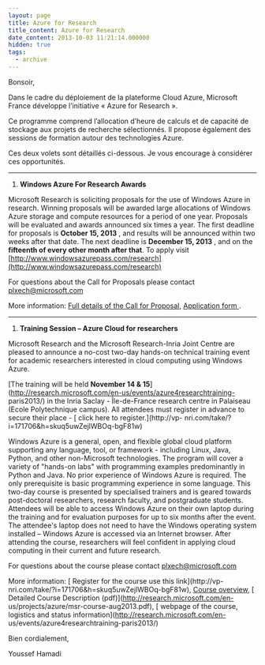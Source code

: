 ```yaml
---
layout: page
title: Azure for Research
title_content: Azure for Research
date_content: 2013-10-03 11:21:14.000000
hidden: true
tags:
  - archive
---
```

Bonsoir,





Dans le cadre du déploiement de la plateforme Cloud Azure, Microsoft France
développe l’initiative « Azure for Research ».





Ce programme comprend l’allocation d’heure de calculs et de capacité de
stockage aux projets de recherche sélectionnés. Il propose également des
sessions de formation autour des technologies Azure.





Ces deux volets sont détaillés ci-dessous. Je vous encourage à considérer ces
opportunités.



 ****





  1.  **Windows Azure For Research Awards**






Microsoft Research is soliciting proposals for the use of Windows Azure in
research. Winning proposals will be awarded large allocations of Windows Azure
storage and compute resources for a period of one year. Proposals will be
evaluated and awards announced six times a year. The first deadline for
proposals is **October 15, 2013** , and results will be announced within two
weeks after that date. The next deadline is **December 15, 2013** , and on the
**fifteenth of every other month after that**. To apply visit
[http://www.windowsazurepass.com/research](http://www.windowsazurepass.com/research)





For questions about the Call for Proposals please contact
[plxech@microsoft.com](mailto:plxech@microsoft.com)



  
More information: [ Full details of the Call for
Proposal,](http://research.microsoft.com/en-us/projects/azure/default.aspx)
[Application form ](http://www.windowsazurepass.com/research).



 ****





  1.  **Training Session – Azure Cloud for researchers**






Microsoft Research and the Microsoft Research-Inria Joint Centre are pleased
to announce a no-cost two-day hands-on technical training event for academic
researchers interested in cloud computing using Windows Azure.



  
[The training will be held **November 14 &
15**](http://research.microsoft.com/en-us/events/azure4researchtraining-
paris2013/) in the Inria Saclay - Île-de-France research centre in Palaiseau
(Ecole Polytechnique campus). All attendees must register in advance to secure
their place - [ click here to register.](http://vp-
nri.com/take/?i=171706&h=skuq5uwZejlWBOq-bgF81w)  
  
Windows Azure is a general, open, and flexible global cloud platform
supporting any language, tool, or framework - including Linux, Java, Python,
and other non-Microsoft technologies. The program will cover a variety of
"hands-on labs" with programming examples predominantly in Python and Java. No
prior experience of Windows Azure is required. The only prerequisite is basic
programming experience in some language. This two-day course is presented by
specialised trainers and is geared towards post-doctoral researchers, research
faculty, and postgraduate students.  
Attendees will be able to access Windows Azure on their own laptop during the
training and for evaluation purposes for up to six months after the event. The
attendee's laptop does not need to have the Windows operating system installed
– Windows Azure is accessed via an Internet browser. After attending the
course, researchers will feel confident in applying cloud computing in their
current and future research.



For questions about the course please contact
[plxech@microsoft.com](mailto:plxech@microsoft.com)  
  
More information: [ Register for the course use this link](http://vp-
nri.com/take/?i=171706&h=skuq5uwZejlWBOq-bgF81w), [ Course
overview](http://research.microsoft.com/en-us/projects/azure/training.aspx), [
Detailed Course Description (pdf)](http://research.microsoft.com/en-
us/projects/azure/msr-course-aug2013.pdf), [ webpage of the course, logistics
and status information](http://research.microsoft.com/en-
us/events/azure4researchtraining-paris2013/)





Bien cordialement,



Youssef Hamadi

